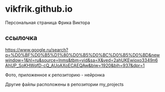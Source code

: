 # vikfrik.github.io
Персональная страница Фрика Виктора 
## ссылочка 
https://www.google.ru/search?q=%D0%BF%D0%B5%D1%80%D0%B5%D0%BC%D0%B5%D0%BD&newwindow=1&hl=ru&source=lnms&tbm=vid&sa=X&ved=2ahUKEwioxo3349n6AhUP_SoKHWqfD-cQ_AUoAXoECAEQAw&biw=1920&bih=937&dpr=1

Фото, приложенное к репозиторию - нейронка

Другие файлы расположены в репозитории my_projects
